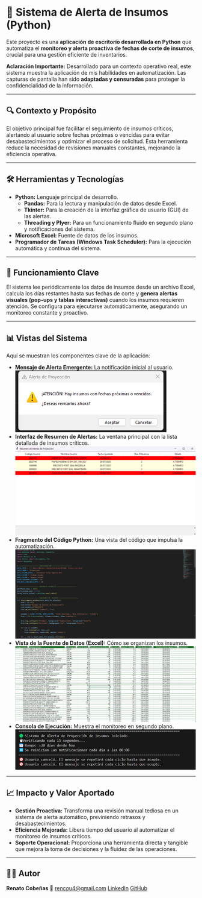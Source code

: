 # 🔔 Sistema de Alerta de Insumos (Python)

Este proyecto es una **aplicación de escritorio desarrollada en Python** que automatiza el **monitoreo y alerta proactiva de fechas de corte de insumos**, crucial para una gestión eficiente de inventarios.

**Aclaración Importante:** Desarrollado para un contexto operativo real, este sistema muestra la aplicación de mis habilidades en automatización. Las capturas de pantalla han sido **adaptadas y censuradas** para proteger la confidencialidad de la información.

---

## 🔍 Contexto y Propósito

El objetivo principal fue facilitar el seguimiento de insumos críticos, alertando al usuario sobre fechas próximas o vencidas para evitar desabastecimientos y optimizar el proceso de solicitud. Esta herramienta reduce la necesidad de revisiones manuales constantes, mejorando la eficiencia operativa.

---

## 🛠️ Herramientas y Tecnologías

* **Python:** Lenguaje principal de desarrollo.
    * **Pandas:** Para la lectura y manipulación de datos desde Excel.
    * **Tkinter:** Para la creación de la interfaz gráfica de usuario (GUI) de las alertas.
    * **Threading y Plyer:** Para un funcionamiento fluido en segundo plano y notificaciones del sistema.
* **Microsoft Excel:** Fuente de datos de los insumos.
* **Programador de Tareas (Windows Task Scheduler):** Para la ejecución automática y continua del sistema.

---

## 🚀 Funcionamiento Clave

El sistema lee periódicamente los datos de insumos desde un archivo Excel, calcula los días restantes hasta sus fechas de corte y **genera alertas visuales (pop-ups y tablas interactivas)** cuando los insumos requieren atención. Se configura para ejecutarse automáticamente, asegurando un monitoreo constante y proactivo.

---

## 📊 Vistas del Sistema

Aquí se muestran los componentes clave de la aplicación:

* **Mensaje de Alerta Emergente:** La notificación inicial al usuario.
    ![Alerta de Proyección](./alerta_msj.png)
* **Interfaz de Resumen de Alertas:** La ventana principal con la lista detallada de insumos críticos.
    ![Interfaz de Resumen de Alertas](./interfaz_alerta.png)
* **Fragmento del Código Python:** Una vista del código que impulsa la automatización.
    ![Fragmento del Código Python](./codigo_alerta.png)
* **Vista de la Fuente de Datos (Excel):** Cómo se organizan los insumos.
    ![Vista del Archivo Excel de Insumos](./insumo.png)
* **Consola de Ejecución:** Muestra el monitoreo en segundo plano.
    ![Mensaje de Consola del Sistema](./Msj_terminal.png)

---

## 📈 Impacto y Valor Aportado

* **Gestión Proactiva:** Transforma una revisión manual tediosa en un sistema de alerta automático, previniendo retrasos y desabastecimientos.
* **Eficiencia Mejorada:** Libera tiempo del usuario al automatizar el monitoreo de insumos críticos.
* **Soporte Operacional:** Proporciona una herramienta directa y tangible que mejora la toma de decisiones y la fluidez de las operaciones.

---

## 🧑‍💼 Autor

**Renato Cobeñas** 📧 rencou4@gmail.com
[LinkedIn](https://www.linkedin.com/in/tuusuario)
[GitHub](https://github.com/RenCoU4)
